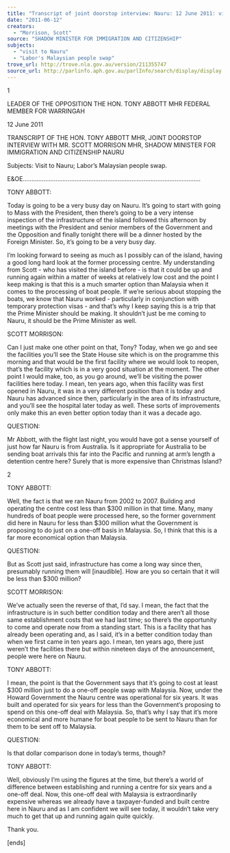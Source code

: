 ```yaml
---
title: "Transcript of joint doorstop interview: Nauru: 12 June 2011: visit to Nauru; Labor's Malaysian people swap"
date: "2011-06-12"
creators:
  - "Morrison, Scott"
source: "SHADOW MINISTER FOR IMMIGRATION AND CITIZENSHIP"
subjects:
  - "visit to Nauru"
  - "Labor's Malaysian people swap"
trove_url: http://trove.nla.gov.au/version/211355747
source_url: http://parlinfo.aph.gov.au/parlInfo/search/display/display.w3p;query=Id%3A%22media/pressrel/844460%22
---
```


 1 

 

 

 

 

 LEADER OF THE OPPOSITION  THE HON. TONY ABBOTT MHR  FEDERAL MEMBER FOR WARRINGAH   

 12 June 2011   

 TRANSCRIPT OF THE HON. TONY ABBOTT MHR,  JOINT DOORSTOP INTERVIEW WITH MR. SCOTT MORRISON MHR,  SHADOW MINISTER FOR IMMIGRATION AND CITIZENSHIP  NAURU   

 Subjects: Visit to Nauru; Labor’s Malaysian people swap.    

 E&OE……………………….…………………………………………………………………   

 TONY ABBOTT:   

 Today is going to be a very busy day on Nauru. It’s going to start with going to Mass with the President,  then there’s going to be a very intense inspection of the infrastructure of the island followed this afternoon  by meetings with the President and senior members of the Government and the Opposition and finally  tonight there will be a dinner hosted by the Foreign Minister. So, it’s going to be a very busy day.    

 I’m looking forward to seeing as much as I possibly can of the island, having a good long hard look at the  former processing centre. My understanding from Scott - who has visited the island before - is that it could  be up and running again within a matter of weeks at relatively low cost and the point I keep making is that  this is a much smarter option than Malaysia when it comes to the processing of boat people. If we’re serious  about stopping the boats, we know that Nauru worked - particularly in conjunction with temporary  protection visas - and that’s why I keep saying this is a trip that the Prime Minister should be making. It  shouldn’t just be me coming to Nauru, it should be the Prime Minister as well.   

 SCOTT MORRISON:   

 Can I just make one other point on that, Tony? Today, when we go and see the facilities you’ll see the State  House site which is on the programme this morning and that would be the first facility where we would look  to reopen, that’s the facility which is in a very good situation at the moment. The other point I would make,  too, as you go around, we’ll be visiting the power facilities here today. I mean, ten years ago, when this  facility was first opened in Nauru, it was in a very different position than it is today and Nauru has advanced  since then, particularly in the area of its infrastructure, and you’ll see the hospital later today as well. These  sorts of improvements only make this an even better option today than it was a decade ago.    

 QUESTION:   

 Mr Abbott, with the flight last night, you would have got a sense yourself of just how far Nauru is from  Australia. Is it appropriate for Australia to be sending boat arrivals this far into the Pacific and running at  arm’s length a detention centre here? Surely that is more expensive than Christmas Island?   

 2 

 

 TONY ABBOTT:   

 Well, the fact is that we ran Nauru from 2002 to 2007. Building and operating the centre cost less than $300  million in that time. Many, many hundreds of boat people were processed here, so the former government  did here in Nauru for less than $300 million what the Government is proposing to do just on a one-off basis  in Malaysia. So, I think that this is a far more economical option than Malaysia.    

 QUESTION:   

 But as Scott just said, infrastructure has come a long way since then, presumably running them will  [inaudible]. How are you so certain that it will be less than $300 million?   

 SCOTT MORRISON:    

 We’ve actually seen the reverse of that, I’d say. I mean, the fact that the infrastructure is in such better  condition today and there aren’t all those same establishment costs that we had last time; so there’s the  opportunity to come and operate now from a standing start. This is a facility that has already been operating  and, as I said, it’s in a better condition today than when we first came in ten years ago. I mean, ten years ago,  there just weren’t the facilities there but within nineteen days of the announcement, people were here on  Nauru.    

 TONY ABBOTT:   

 I mean, the point is that the Government says that it’s going to cost at least $300 million just to do a one-off  people swap with Malaysia. Now, under the Howard Government the Nauru centre was operational for six  years. It was built and operated for six years for less than the Government’s proposing to spend on this one-off deal with Malaysia. So, that’s why I say that it’s more economical and more humane for boat people to  be sent to Nauru than for them to be sent off to Malaysia.    

 QUESTION:   

 Is that dollar comparison done in today’s terms, though?   

 TONY ABBOTT:   

 Well, obviously I’m using the figures at the time, but there’s a world of difference between establishing and  running a centre for six years and a one-off deal. Now, this one-off deal with Malaysia is extraordinarily  expensive whereas we already have a taxpayer-funded and built centre here in Nauru and as I am confident  we will see today, it wouldn’t take very much to get that up and running again quite quickly.    

 Thank you.    

 [ends]   

 

 

